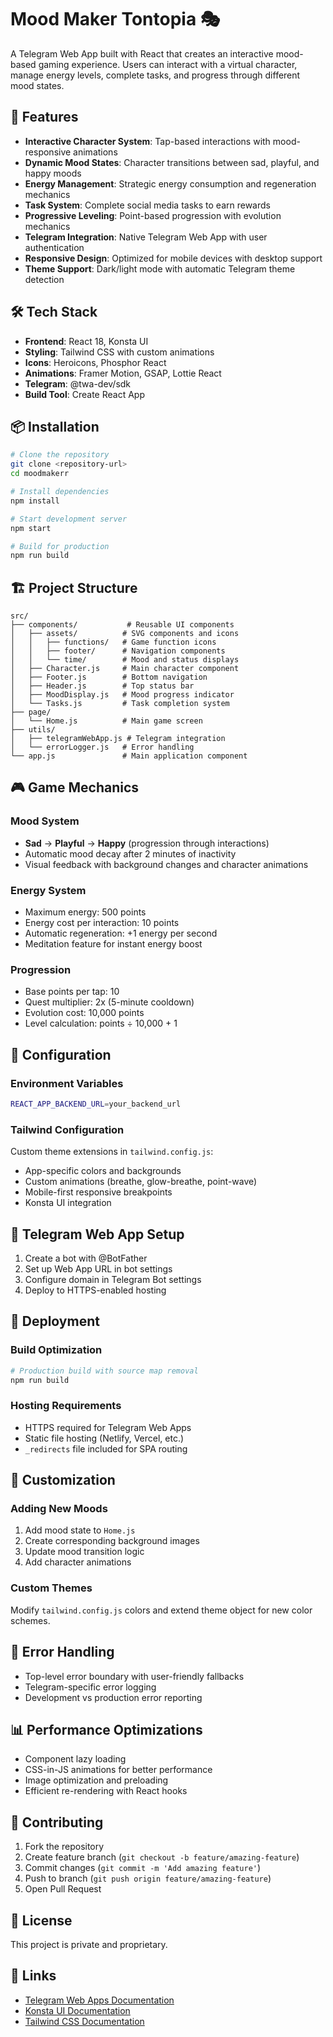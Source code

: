 # Mood Maker Tontopia 🎭

A Telegram Web App built with React that creates an interactive mood-based gaming experience. Users can interact with a virtual character, manage energy levels, complete tasks, and progress through different mood states.

## 🚀 Features

- **Interactive Character System**: Tap-based interactions with mood-responsive animations
- **Dynamic Mood States**: Character transitions between sad, playful, and happy moods
- **Energy Management**: Strategic energy consumption and regeneration mechanics
- **Task System**: Complete social media tasks to earn rewards
- **Progressive Leveling**: Point-based progression with evolution mechanics
- **Telegram Integration**: Native Telegram Web App with user authentication
- **Responsive Design**: Optimized for mobile devices with desktop support
- **Theme Support**: Dark/light mode with automatic Telegram theme detection

## 🛠 Tech Stack

- **Frontend**: React 18, Konsta UI
- **Styling**: Tailwind CSS with custom animations
- **Icons**: Heroicons, Phosphor React
- **Animations**: Framer Motion, GSAP, Lottie React
- **Telegram**: @twa-dev/sdk
- **Build Tool**: Create React App

## 📦 Installation

```bash
# Clone the repository
git clone <repository-url>
cd moodmakerr

# Install dependencies
npm install

# Start development server
npm start

# Build for production
npm run build
```

## 🏗 Project Structure

```
src/
├── components/           # Reusable UI components
│   ├── assets/          # SVG components and icons
│   │   ├── functions/   # Game function icons
│   │   ├── footer/      # Navigation components
│   │   └── time/        # Mood and status displays
│   ├── Character.js     # Main character component
│   ├── Footer.js        # Bottom navigation
│   ├── Header.js        # Top status bar
│   ├── MoodDisplay.js   # Mood progress indicator
│   └── Tasks.js         # Task completion system
├── page/
│   └── Home.js          # Main game screen
├── utils/
│   ├── telegramWebApp.js # Telegram integration
│   └── errorLogger.js   # Error handling
└── app.js               # Main application component
```

## 🎮 Game Mechanics

### Mood System
- **Sad** → **Playful** → **Happy** (progression through interactions)
- Automatic mood decay after 2 minutes of inactivity
- Visual feedback with background changes and character animations

### Energy System
- Maximum energy: 500 points
- Energy cost per interaction: 10 points
- Automatic regeneration: +1 energy per second
- Meditation feature for instant energy boost

### Progression
- Base points per tap: 10
- Quest multiplier: 2x (5-minute cooldown)
- Evolution cost: 10,000 points
- Level calculation: points ÷ 10,000 + 1

## 🔧 Configuration

### Environment Variables
```bash
REACT_APP_BACKEND_URL=your_backend_url
```

### Tailwind Configuration
Custom theme extensions in `tailwind.config.js`:
- App-specific colors and backgrounds
- Custom animations (breathe, glow-breathe, point-wave)
- Mobile-first responsive breakpoints
- Konsta UI integration

## 📱 Telegram Web App Setup

1. Create a bot with @BotFather
2. Set up Web App URL in bot settings
3. Configure domain in Telegram Bot settings
4. Deploy to HTTPS-enabled hosting

## 🚀 Deployment

### Build Optimization
```bash
# Production build with source map removal
npm run build
```

### Hosting Requirements
- HTTPS required for Telegram Web Apps
- Static file hosting (Netlify, Vercel, etc.)
- `_redirects` file included for SPA routing

## 🎨 Customization

### Adding New Moods
1. Add mood state to `Home.js`
2. Create corresponding background images
3. Update mood transition logic
4. Add character animations

### Custom Themes
Modify `tailwind.config.js` colors and extend theme object for new color schemes.

## 🐛 Error Handling

- Top-level error boundary with user-friendly fallbacks
- Telegram-specific error logging
- Development vs production error reporting

## 📊 Performance Optimizations

- Component lazy loading
- CSS-in-JS animations for better performance
- Image optimization and preloading
- Efficient re-rendering with React hooks

## 🤝 Contributing

1. Fork the repository
2. Create feature branch (`git checkout -b feature/amazing-feature`)
3. Commit changes (`git commit -m 'Add amazing feature'`)
4. Push to branch (`git push origin feature/amazing-feature`)
5. Open Pull Request

## 📄 License

This project is private and proprietary.

## 🔗 Links

- [Telegram Web Apps Documentation](https://core.telegram.org/bots/webapps)
- [Konsta UI Documentation](https://konstaui.com/)
- [Tailwind CSS Documentation](https://tailwindcss.com/)
